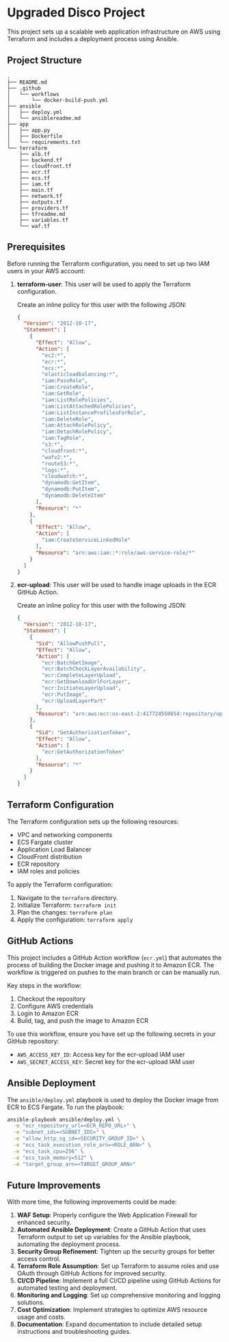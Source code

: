 # Upgraded Disco Project

This project sets up a scalable web application infrastructure on AWS using Terraform and includes a deployment process using Ansible.

## Project Structure

```
.
├── README.md
├── .github
│   └── workflows
│       └── docker-build-push.yml
├── ansible
│   ├── deploy.yml
│   └── ansiblereadme.md
├── app
│   ├── app.py
│   ├── Dockerfile
│   └── requirements.txt
└── terraform
    ├── alb.tf
    ├── backend.tf
    ├── cloudfront.tf
    ├── ecr.tf
    ├── ecs.tf
    ├── iam.tf
    ├── main.tf
    ├── network.tf
    ├── outputs.tf
    ├── providers.tf
    ├── tfreadme.md
    ├── variables.tf
    └── waf.tf
```

## Prerequisites

Before running the Terraform configuration, you need to set up two IAM users in your AWS account:

1. **terraform-user**: This user will be used to apply the Terraform configuration.

   Create an inline policy for this user with the following JSON:

   ```json
   {
     "Version": "2012-10-17",
     "Statement": [
       {
         "Effect": "Allow",
         "Action": [
           "ec2:*",
           "ecr:*",
           "ecs:*",
           "elasticloadbalancing:*",
           "iam:PassRole",
           "iam:CreateRole",
           "iam:GetRole",
           "iam:ListRolePolicies",
           "iam:ListAttachedRolePolicies",
           "iam:ListInstanceProfilesForRole",
           "iam:DeleteRole",
           "iam:AttachRolePolicy",
           "iam:DetachRolePolicy",
           "iam:TagRole",
           "s3:*",
           "cloudfront:*",
           "wafv2:*",
           "route53:*",
           "logs:*",
           "cloudwatch:*",
           "dynamodb:GetItem",
           "dynamodb:PutItem",
           "dynamodb:DeleteItem"
         ],
         "Resource": "*"
       },
       {
         "Effect": "Allow",
         "Action": [
           "iam:CreateServiceLinkedRole"
         ],
         "Resource": "arn:aws:iam::*:role/aws-service-role/*"
       }
     ]
   }
   ```

2. **ecr-upload**: This user will be used to handle image uploads in the ECR GitHub Action.

   Create an inline policy for this user with the following JSON:

   ```json
   {
     "Version": "2012-10-17",
     "Statement": [
       {
         "Sid": "AllowPushPull",
         "Effect": "Allow",
         "Action": [
           "ecr:BatchGetImage",
           "ecr:BatchCheckLayerAvailability",
           "ecr:CompleteLayerUpload",
           "ecr:GetDownloadUrlForLayer",
           "ecr:InitiateLayerUpload",
           "ecr:PutImage",
           "ecr:UploadLayerPart"
         ],
         "Resource": "arn:aws:ecr:us-east-2:417724558654:repository/upgraded-disco-app"
       },
       {
         "Sid": "GetAuthorizationToken",
         "Effect": "Allow",
         "Action": [
           "ecr:GetAuthorizationToken"
         ],
         "Resource": "*"
       }
     ]
   }
   ```

## Terraform Configuration

The Terraform configuration sets up the following resources:

- VPC and networking components
- ECS Fargate cluster
- Application Load Balancer
- CloudFront distribution
- ECR repository
- IAM roles and policies

To apply the Terraform configuration:

1. Navigate to the `terraform` directory.
2. Initialize Terraform: `terraform init`
3. Plan the changes: `terraform plan`
4. Apply the configuration: `terraform apply`

## GitHub Actions

This project includes a GitHub Action workflow (`ecr.yml`) that automates the process of building the Docker image and pushing it to Amazon ECR. The workflow is triggered on pushes to the main branch or can be manually run.

Key steps in the workflow:

1. Checkout the repository
2. Configure AWS credentials
3. Login to Amazon ECR
4. Build, tag, and push the image to Amazon ECR

To use this workflow, ensure you have set up the following secrets in your GitHub repository:

- `AWS_ACCESS_KEY_ID`: Access key for the ecr-upload IAM user
- `AWS_SECRET_ACCESS_KEY`: Secret key for the ecr-upload IAM user

## Ansible Deployment

The `ansible/deploy.yml` playbook is used to deploy the Docker image from ECR to ECS Fargate. To run the playbook:

```bash
ansible-playbook ansible/deploy.yml \
  -e "ecr_repository_url=<ECR_REPO_URL>" \
  -e "subnet_ids=<SUBNET_IDS>" \
  -e "allow_http_sg_id=<SECURITY_GROUP_ID>" \
  -e "ecs_task_execution_role_arn=<ROLE_ARN>" \
  -e "ecs_task_cpu=256" \
  -e "ecs_task_memory=512" \
  -e "target_group_arn=<TARGET_GROUP_ARN>"
```

## Future Improvements

With more time, the following improvements could be made:

1. **WAF Setup**: Properly configure the Web Application Firewall for enhanced security.
2. **Automated Ansible Deployment**: Create a GitHub Action that uses Terraform output to set up variables for the Ansible playbook, automating the deployment process.
3. **Security Group Refinement**: Tighten up the security groups for better access control.
4. **Terraform Role Assumption**: Set up Terraform to assume roles and use OAuth through GitHub Actions for improved security.
5. **CI/CD Pipeline**: Implement a full CI/CD pipeline using GitHub Actions for automated testing and deployment.
6. **Monitoring and Logging**: Set up comprehensive monitoring and logging solutions.
7. **Cost Optimization**: Implement strategies to optimize AWS resource usage and costs.
8. **Documentation**: Expand documentation to include detailed setup instructions and troubleshooting guides.